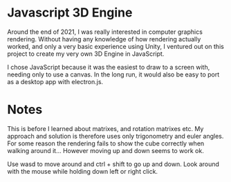 # Javascript 3D Engine
Around the end of 2021, I was really interested in computer graphics rendering.
Without having any knowledge of how rendering actually worked, and only a very
basic experience using Unity, I ventured out on this project to create my very
own 3D Engine in JavaScript. 

I chose JavaScript because it was the easiest to draw to a screen with, needing
only to use a canvas. In the long run, it would also be easy to port as a desktop
app with electron.js.

# Notes
This is before I learned about matrixes, and rotation matrixes etc. My approach
and solution is therefore uses only trigonometry and euler angles. For some reason
the rendering fails to show the cube correctly when walking around it... However
moving up and down seems to work ok.

Use wasd to move around and ctrl + shift to go up and down. Look around with
the mouse while holding down left or right click.